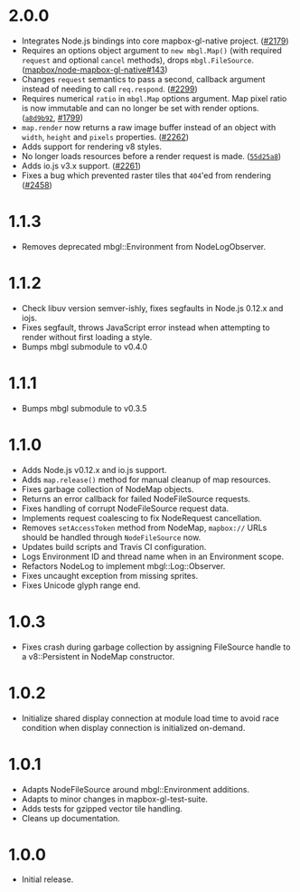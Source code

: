 # 2.0.0

- Integrates Node.js bindings into core mapbox-gl-native project. ([#2179](https://github.com/mapbox/mapbox-gl-native/pull/2179))
- Requires an options object argument to `new mbgl.Map()`
  (with required `request` and optional `cancel` methods),
  drops `mbgl.FileSource`. ([mapbox/node-mapbox-gl-native#143](https://github.com/mapbox/node-mapbox-gl-native/pull/143))
- Changes `request` semantics to pass a second, callback argument instead
  of needing to call `req.respond`. ([#2299](https://github.com/mapbox/mapbox-gl-native/pull/2299))
- Requires numerical `ratio` in `mbgl.Map` options argument.
  Map pixel ratio is now immutable and can no longer be set with
  render options. ([`a8d9b92`](https://github.com/mapbox/mapbox-gl-native/commit/a8d9b921d71a91d7f8eff82e5a584aaab8b7d1c6), [#1799](https://github.com/mapbox/mapbox-gl-native/pull/1799))
- `map.render` now returns a raw image buffer instead of an object with
  `width`, `height` and `pixels` properties. ([#2262](https://github.com/mapbox/mapbox-gl-native/pull/2262))
- Adds support for rendering v8 styles.
- No longer loads resources before a render request is made. ([`55d25a8`](https://github.com/mapbox/mapbox-gl-native/commit/55d25a80a77c06ef5e66acc0d8518867b03fe8a4))
- Adds io.js v3.x support. ([#2261](https://github.com/mapbox/mapbox-gl-native/pull/2261))
- Fixes a bug which prevented raster tiles that `404`'ed from rendering ([#2458](https://github.com/mapbox/mapbox-gl-native/pull/2458))

# 1.1.3

- Removes deprecated mbgl::Environment from NodeLogObserver.

# 1.1.2

- Check libuv version semver-ishly, fixes segfaults in Node.js 0.12.x
  and iojs.
- Fixes segfault, throws JavaScript error instead when attempting to 
  render without first loading a style.
- Bumps mbgl submodule to v0.4.0

# 1.1.1

- Bumps mbgl submodule to v0.3.5

# 1.1.0

- Adds Node.js v0.12.x and io.js support.
- Adds `map.release()` method for manual cleanup of map resources.
- Fixes garbage collection of NodeMap objects.
- Returns an error callback for failed NodeFileSource requests.
- Fixes handling of corrupt NodeFileSource request data.
- Implements request coalescing to fix NodeRequest cancellation.
- Removes `setAccessToken` method from NodeMap, `mapbox://` URLs
  should be handled through `NodeFileSource` now.
- Updates build scripts and Travis CI configuration.
- Logs Environment ID and thread name when in an Environment scope.
- Refactors NodeLog to implement mbgl::Log::Observer.
- Fixes uncaught exception from missing sprites.
- Fixes Unicode glyph range end.

# 1.0.3

- Fixes crash during garbage collection by assigning FileSource handle 
  to a v8::Persistent in NodeMap constructor.

# 1.0.2

- Initialize shared display connection at module load time to avoid 
  race condition when display connection is initialized on-demand.

# 1.0.1

- Adapts NodeFileSource around mbgl::Environment additions.
- Adapts to minor changes in mapbox-gl-test-suite.
- Adds tests for gzipped vector tile handling.
- Cleans up documentation.

# 1.0.0

- Initial release.
